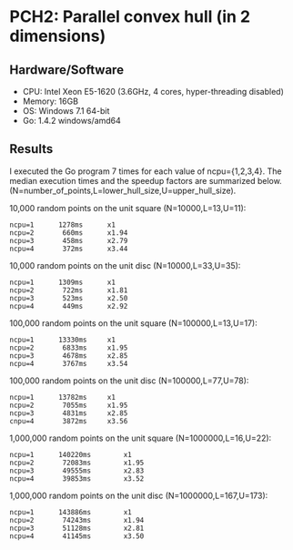PCH2: Parallel convex hull (in 2 dimensions)
============================================

Hardware/Software
-----------------
* CPU: Intel Xeon E5-1620 (3.6GHz, 4 cores, hyper-threading disabled)
* Memory: 16GB
* OS: Windows 7.1 64-bit
* Go: 1.4.2 windows/amd64

Results
-------
I executed the Go program 7 times for each value of ncpu={1,2,3,4}. The median execution times and the speedup factors are summarized below.
(N=number_of_points,L=lower_hull_size,U=upper_hull_size).

10,000 random points on the unit square (N=10000,L=13,U=11):

	ncpu=1		1278ms		x1
	ncpu=2		 660ms		x1.94
	ncpu=3		 458ms		x2.79
	ncpu=4		 372ms		x3.44

10,000 random points on the unit disc (N=10000,L=33,U=35):

	ncpu=1		1309ms		x1
	ncpu=2		 722ms		x1.81
	ncpu=3		 523ms		x2.50
	ncpu=4		 449ms		x2.92

100,000 random points on the unit square (N=100000,L=13,U=17):

	ncpu=1		13330ms		x1
	ncpu=2		 6833ms		x1.95
	ncpu=3		 4678ms		x2.85
	ncpu=4		 3767ms		x3.54

100,000 random points on the unit disc (N=100000,L=77,U=78):

	ncpu=1		13782ms		x1
	ncpu=2		 7055ms		x1.95
	ncpu=3		 4831ms		x2.85
	cnpu=4		 3872ms		x3.56

1,000,000 random points on the unit square (N=1000000,L=16,U=22):

	ncpu=1		140220ms		x1
	ncpu=2		 72083ms		x1.95
	ncpu=3		 49555ms		x2.83
	ncpu=4		 39853ms		x3.52

1,000,000 random points on the unit disc (N=1000000,L=167,U=173):

	ncpu=1		143886ms		x1
	ncpu=2		 74243ms		x1.94
	ncpu=3		 51128ms		x2.81
	ncpu=4		 41145ms		x3.50
